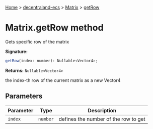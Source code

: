 [Home](./index) &gt; [decentraland-ecs](./decentraland-ecs.md) &gt; [Matrix](./decentraland-ecs.matrix.md) &gt; [getRow](./decentraland-ecs.matrix.getrow.md)

# Matrix.getRow method

Gets specific row of the matrix

**Signature:**
```javascript
getRow(index: number): Nullable<Vector4>;
```
**Returns:** `Nullable<Vector4>`

the index-th row of the current matrix as a new Vector4

## Parameters

|  Parameter | Type | Description |
|  --- | --- | --- |
|  `index` | `number` | defines the number of the row to get |

